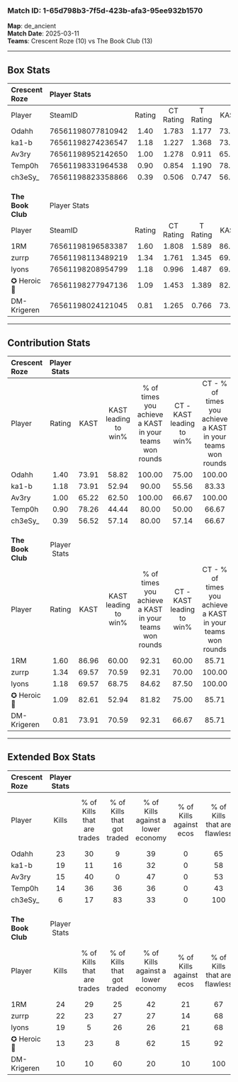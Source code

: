 ### Match ID: 1-65d798b3-7f5d-423b-afa3-95ee932b1570  
**Map**: de_ancient  
**Match Date**: 2025-03-11  
**Teams**: Crescent Roze (10) vs The Book Club (13)  

---  

## Box Stats  

| **Crescent Roze** | Player Stats      |        |           |          |       |       |       |         |        |      |     |
| :- | :- | :-: | :-: | :-: | :-: | :-: | :-: | :-: | :-: | :-: | :-: |
| Player            | SteamID           | Rating | CT Rating | T Rating | KAST  |  ADR  | Kills | Assists | Deaths | K/D  | HS% |
| Odahh             | 76561198077810942 |  1.40  |   1.783   |  1.177   | 73.91 | 91.6  |  23   |    3    |   16   | 1.44 | 34  |
| ka1-b             | 76561198274236547 |  1.18  |   1.227   |  1.368   | 73.91 | 87.8  |  19   |    5    |   19   | 1.00 | 63  |
| Av3ry             | 76561198952142650 |  1.00  |   1.278   |  0.911   | 65.22 | 70.6  |  15   |    5    |   15   | 1.00 | 33  |
| Temp0h            | 76561198331964538 |  0.90  |   0.854   |  1.190   | 78.26 | 67.2  |  14   |    8    |   22   | 0.64 | 42  |
| ch3eSy_           | 76561198823358866 |  0.39  |   0.506   |  0.747   | 56.52 | 53.7  |   6   |    6    |   22   | 0.27 | 16  |
|                   |                   |        |           |          |       |       |       |         |        |      |     |
|                   |                   |        |           |          |       |       |       |         |        |      |     |
|                   |                   |        |           |          |       |       |       |         |        |      |     |
| **The Book Club** | Player Stats      |        |           |          |       |       |       |         |        |      |     |
| Player            | SteamID           | Rating | CT Rating | T Rating | KAST  |  ADR  | Kills | Assists | Deaths | K/D  | HS% |
| 1RM               | 76561198196583387 |  1.60  |   1.808   |  1.589   | 86.96 | 106.7 |  24   |    8    |   16   | 1.50 | 33  |
| zurrp             | 76561198113489219 |  1.34  |   1.761   |  1.345   | 69.57 | 107.8 |  22   |    8    |   19   | 1.16 | 59  |
| lyons             | 76561198208954799 |  1.18  |   0.996   |  1.487   | 69.57 | 78.8  |  19   |    3    |   16   | 1.19 | 52  |
| ✪ Heroic🎃        | 76561198277947136 |  1.09  |   1.453   |  1.389   | 82.61 | 76.9  |  13   |    8    |   15   | 0.87 | 38  |
| DM-Krigeren       | 76561198024121045 |  0.81  |   1.265   |  0.766   | 73.91 | 59.2  |  10   |    8    |   17   | 0.59 | 50  |
---  

## Contribution Stats  

| **Crescent Roze** | Player Stats |       |                      |                                                        |                           |                                                             |                          |                                                            |
| :- | :-: | :-: | :-: | :-: | :-: | :-: | :-: | :-: |
| Player            |    Rating    | KAST  | KAST leading to win% | % of times you achieve a KAST in your teams won rounds | CT - KAST leading to win% | CT - % of times you achieve a KAST in your teams won rounds | T - KAST leading to win% | T - % of times you achieve a KAST in your teams won rounds |
| Odahh             |     1.40     | 73.91 |        58.82         |                         100.00                         |           75.00           |                           100.00                            |          44.44           |                           100.00                           |
| ka1-b             |     1.18     | 73.91 |        52.94         |                         90.00                          |           55.56           |                            83.33                            |          50.00           |                           100.00                           |
| Av3ry             |     1.00     | 65.22 |        62.50         |                         100.00                         |           66.67           |                           100.00                            |          57.14           |                           100.00                           |
| Temp0h            |     0.90     | 78.26 |        44.44         |                         80.00                          |           50.00           |                            66.67                            |          40.00           |                           100.00                           |
| ch3eSy_           |     0.39     | 56.52 |        57.14         |                         80.00                          |           57.14           |                            66.67                            |          57.14           |                           100.00                           |
|                   |              |       |                      |                                                        |                           |                                                             |                          |                                                            |
|                   |              |       |                      |                                                        |                           |                                                             |                          |                                                            |
|                   |              |       |                      |                                                        |                           |                                                             |                          |                                                            |
| **The Book Club** | Player Stats |       |                      |                                                        |                           |                                                             |                          |                                                            |
| Player            |    Rating    | KAST  | KAST leading to win% | % of times you achieve a KAST in your teams won rounds | CT - KAST leading to win% | CT - % of times you achieve a KAST in your teams won rounds | T - KAST leading to win% | T - % of times you achieve a KAST in your teams won rounds |
| 1RM               |     1.60     | 86.96 |        60.00         |                         92.31                          |           60.00           |                            85.71                            |          60.00           |                           100.00                           |
| zurrp             |     1.34     | 69.57 |        70.59         |                         92.31                          |           70.00           |                           100.00                            |          71.43           |                           83.33                            |
| lyons             |     1.18     | 69.57 |        68.75         |                         84.62                          |           87.50           |                           100.00                            |          50.00           |                           66.67                            |
| ✪ Heroic🎃        |     1.09     | 82.61 |        52.94         |                         81.82                          |           75.00           |                            85.71                            |          33.33           |                           75.00                            |
| DM-Krigeren       |     0.81     | 73.91 |        70.59         |                         92.31                          |           66.67           |                            85.71                            |          75.00           |                           100.00                           |
---  

## Extended Box Stats  

| **Crescent Roze** | Player Stats |                            |                            |                                    |                         |                              |                                 |        |                             |                                     |                          |                               |                            |
| :- | :-: | :-: | :-: | :-: | :-: | :-: | :-: | :-: | :-: | :-: | :-: | :-: | :-: |
| Player            |    Kills     | % of Kills that are trades | % of Kills that got traded | % of Kills against a lower economy | % of Kills against ecos | % of Kills that are flawless | % of Kills that are close duels | Deaths | % of Deaths that get traded | % of Deaths against a lower economy | % of Deaths against ecos | % of Deaths that are flawless | % of Deaths that are close |
| Odahh             |      23      |             30             |             9              |                 39                 |            0            |              65              |                9                |   16   |             31              |                 25                  |            0             |              75               |             6              |
| ka1-b             |      19      |             11             |             16             |                 32                 |            0            |              58              |                0                |   19   |             26              |                 32                  |            0             |              79               |             5              |
| Av3ry             |      15      |             40             |             0              |                 47                 |            0            |              53              |                0                |   15   |             20              |                 27                  |            0             |              47               |             13             |
| Temp0h            |      14      |             36             |             36             |                 36                 |            0            |              43              |                7                |   22   |             23              |                 32                  |            0             |              77               |             0              |
| ch3eSy_           |      6       |             17             |             83             |                 33                 |            0            |             100              |               17                |   22   |             23              |                 32                  |            0             |              55               |             5              |
|                   |              |                            |                            |                                    |                         |                              |                                 |        |                             |                                     |                          |                               |                            |
|                   |              |                            |                            |                                    |                         |                              |                                 |        |                             |                                     |                          |                               |                            |
|                   |              |                            |                            |                                    |                         |                              |                                 |        |                             |                                     |                          |                               |                            |
| **The Book Club** | Player Stats |                            |                            |                                    |                         |                              |                                 |        |                             |                                     |                          |                               |                            |
| Player            |    Kills     | % of Kills that are trades | % of Kills that got traded | % of Kills against a lower economy | % of Kills against ecos | % of Kills that are flawless | % of Kills that are close duels | Deaths | % of Deaths that get traded | % of Deaths against a lower economy | % of Deaths against ecos | % of Deaths that are flawless | % of Deaths that are close |
| 1RM               |      24      |             29             |             25             |                 42                 |           21            |              67              |                8                |   16   |              6              |                 13                  |            6             |              63               |             19             |
| zurrp             |      22      |             23             |             27             |                 27                 |           14            |              68              |                5                |   19   |             21              |                 16                  |            5             |              58               |             5              |
| lyons             |      19      |             5              |             26             |                 26                 |           21            |              68              |                5                |   16   |             19              |                 25                  |            0             |              75               |             0              |
| ✪ Heroic🎃        |      13      |             23             |             8              |                 62                 |           15            |              92              |                0                |   15   |             27              |                 13                  |            7             |              53               |             0              |
| DM-Krigeren       |      10      |             10             |             60             |                 20                 |           10            |             100              |               10                |   17   |             24              |                 18                  |            6             |              59               |             0              |
